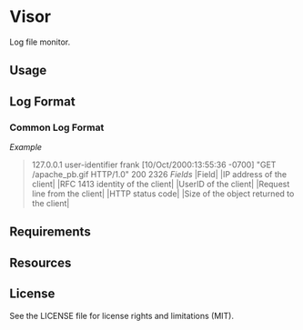 # Visor
Log file monitor.

## Usage

## Log Format
### Common Log Format
*Example*
> 127.0.0.1 user-identifier frank [10/Oct/2000:13:55:36 -0700] "GET /apache_pb.gif HTTP/1.0" 200 2326
*Fields*
|Field|
|IP address of the client|
|RFC 1413 identity of the client|
|UserID of the client|
|Request line from the client|
|HTTP status code|
|Size of the object returned to the client|

## Requirements

## Resources

## License
See the LICENSE file for license rights and limitations (MIT).

